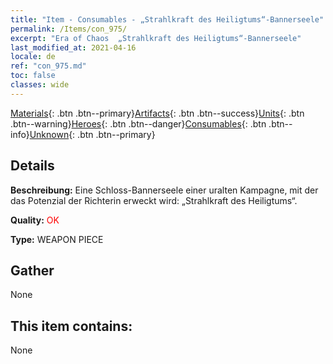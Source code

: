 ```yaml
---
title: "Item - Consumables - „Strahlkraft des Heiligtums“-Bannerseele"
permalink: /Items/con_975/
excerpt: "Era of Chaos  „Strahlkraft des Heiligtums“-Bannerseele"
last_modified_at: 2021-04-16
locale: de
ref: "con_975.md"
toc: false
classes: wide
---
```

 [Materials](/de/Items/){: .btn .btn--primary}[Artifacts](/de/Items/Artifacts/){: .btn .btn--success}[Units](/de/Items/Units/){: .btn .btn--warning}[Heroes](/de/Items/Heroes/){: .btn .btn--danger}[Consumables](/de/Items/Consumables/){: .btn .btn--info}[Unknown](/de/Items/Unknown/){: .btn .btn--primary}

## Details
 **Beschreibung:** Eine Schloss-Bannerseele einer uralten Kampagne, mit der das Potenzial der Richterin erweckt wird: „Strahlkraft des Heiligtums“.

 **Quality:** <span style="color: #FF0000">OK</span>

 **Type:** WEAPON PIECE

## Gather

  None

## This item contains:

  None

